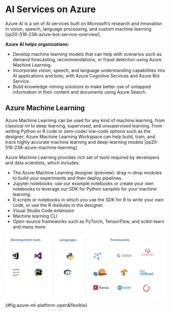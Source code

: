 # AI Services on Azure

Azure AI is a set of AI services built on Microsoft’s research and innovation in vision, speech, language processing, and custom machine learning [sp20-516-238-azure-bot-service-overview]. 

**Azure AI helps organizations:**

* Develop machine learning models that can help with scenarios such as demand forecasting, recommendations, or fraud detection using Azure Machine Learning.
* Incorporate vision, speech, and language understanding capabilities into AI applications and bots, with Azure Cognitive Services and Azure Bot Service.
* Build knowledge-mining solutions to make better use of untapped information in their content and documents using Azure Search.

## Azure Machine Learning

Azure Machine Learning can be used for any kind of machine learning, from classical ml to deep learning, supervised, and unsupervised learning. From writing Python or R code or zero-code/ low-code options such as the designer, Azure Machine Learning Workspace can help build, train, and track highly accurate machine learning and deep-learning models [sp20-516-238-azure-machine-learning].

Azure Machine Learning provides rich set of tools required by developers and data scientists, which includes:

*  The Azure Machine Learning designer (preview): drag-n-drop modules to build your experiments and then deploy pipelines.
* Jupyter notebooks: use our example notebooks or create your own notebooks to leverage our SDK for Python samples for your machine learning.
* R scripts or notebooks in which you use the SDK for R to write your own code, or use the R modules in the designer.
* Visual Studio Code extension
* Machine learning CLI
* Open-source frameworks such as PyTorch, TensorFlow, and scikit-learn and many more

![Open and Flexible Azure ML Platform [sp20-516-238-azure-ml-platform]](images/azure-ml-platform.png){#fig:azure-ml-platform-open&flexible}







